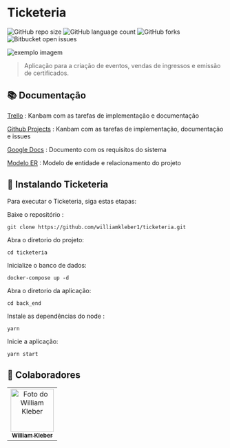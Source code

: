 # Ticketeria

![GitHub repo size](https://img.shields.io/github/repo-size/williamkleber1/ticketeria?style=for-the-badge)
![GitHub language count](https://img.shields.io/github/languages/count/williamkleber1/ticketeria?style=for-the-badge)
![GitHub forks](https://img.shields.io/github/forks/williamkleber1/ticketeria?style=for-the-badge)
![Bitbucket open issues](https://img.shields.io/github/issues/williamkleber1/ticketeria?style=for-the-badge)


<img src="https://community.akamai.steamstatic.com/economy/image/fWFc82js0fmoRAP-qOIPu5THSWqfSmTELLqcUywGkijVjZULUrsm1j-9xgEGegouSRLhsz1Xt8TnH_WJRuNVy49itMUB32JtklgoN7OzZTQxJFPEV_lfBa1irV-9C3Zr6sU6AdH457UBdvwbXdU/360fx360f" alt="exemplo imagem">

> Aplicação para a criação de eventos, vendas de ingressos e emissão de certificados.

## 📚 Documentação

[Trello](https://trello.com/invite/b/GvL2iLnI/2728a3c8c2cb3ed8af866b643a495349/ticketeria) : Kanbam com as tarefas de implementação e documentação

[Github Projects](https://github.com/williamkleber1/ticketeria/projects/1)  : Kanbam com as tarefas de implementação, documentação e issues

[Google Docs](https://docs.google.com/document/d/1Hajk05dVn5nzx_WW6zfrFla-k8NoVPrgyROSw9Y8uoc/edit?usp=sharing) : Documento com os requisitos do sistema

[Modelo ER](https://github.com/williamkleber1/ticketeria/blob/main/documentation/modelo_er.png) : Modelo de entidade e relacionamento do projeto



## 🚀 Instalando Ticketeria

Para executar o Ticketeria, siga estas etapas:

Baixe o repositório :
```
git clone https://github.com/williamkleber1/ticketeria.git
```
Abra o diretorio do projeto:
```
cd ticketeria
```

Inicialize o banco de dados:
```
docker-compose up -d 
```

Abra o diretorio da aplicação:
```
cd back_end
```

Instale as dependências do node :
```
yarn
```

Inicie a aplicação:
```
yarn start
```



## 🤝 Colaboradores


<table>
  <tr>
    <td align="center">
      <a href="#">
        <img src="https://avatars.githubusercontent.com/u/26510655?v=4" width="100px;" alt="Foto do William Kleber"/><br>
        <sub>
          <b>William Kleber</b>
        </sub>
      </a>
    </td>
  </tr>
</table>



